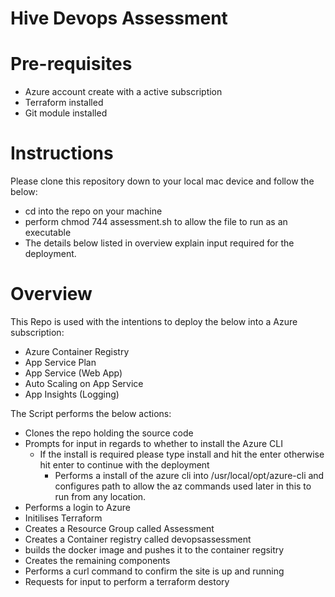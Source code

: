 # Hive Devops Assessment
# Pre-requisites
 - Azure account create with a active subscription
 - Terraform installed
 - Git module installed

# Instructions

Please clone this repository down to your local mac device and follow the below:
 - cd into the repo on your machine
 - perform chmod 744 assessment.sh to allow the file to run as an executable
 - The details below listed in overview explain input required for the deployment.
 
# Overview
This Repo is used with the intentions to deploy the below into a Azure subscription:

- Azure Container Registry
- App Service Plan
- App Service (Web App)
- Auto Scaling on App Service
- App Insights (Logging)

The Script performs the below actions:

- Clones the repo holding the source code
- Prompts for input in regards to whether to install the Azure CLI
    - If the install is required please type install and hit the enter otherwise hit enter to continue with the deployment
        - Performs a install of the azure cli into /usr/local/opt/azure-cli and configures path to allow the az commands used later in this to run from any location.
- Performs a login to Azure
- Initilises Terraform
- Creates a Resource Group called Assessment
- Creates a Container registry called devopsassessment
- builds the docker image and pushes it to the container regsitry
-  Creates the remaining components
- Performs a curl command to confirm the site is up and running
- Requests for input to perform a terraform destory

